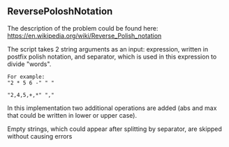 ## ReversePoloshNotation
The description of the problem could be found here: https://en.wikipedia.org/wiki/Reverse_Polish_notation

The script takes 2 string arguments as an input: expression, written in postfix polish notation, and separator, which is used in this expression to divide "words".
```
For example: 
"2 * 5 6 -" " "

"2,4,5,+,*" ","
```
In this implementation two additional operations are added (abs and max that could be written in lower or upper case).

Empty strings, which could appear after splitting by separator, are skipped without causing errors
